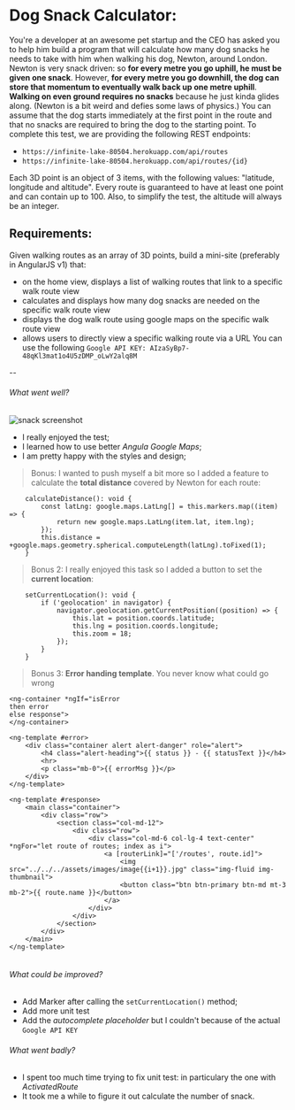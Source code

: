 # Dog Snack Calculator:

You're a developer at an awesome pet startup and the CEO has asked you to help him build a program that will calculate how many dog snacks he needs to take with him when walking his dog, Newton, around London.
Newton is very snack driven: so **for every metre you go uphill, he must be given one snack**. However, **for every metre you go downhill, the dog can store that momentum to eventually walk back up one metre uphill**. **Walking on even ground requires no snacks** because he just kinda glides along. (Newton is a bit weird and defies some laws of physics.) You can assume that the dog starts immediately at the first point in the route and that no snacks are required to bring the dog to the starting point.
To complete this test, we are providing the following REST endpoints:

- `https://infinite-lake-80504.herokuapp.com/api/routes`
- `https://infinite-lake-80504.herokuapp.com/api/routes/{id}`


Each 3D point is an object of 3 items, with the following values: "latitude, longitude and altitude". Every route is guaranteed to have at least one point and can contain up to 100.
Also, to simplify the test, the altitude will always be an integer.

## Requirements:
Given walking routes as an array of 3D points, build a mini-site (preferably in AngularJS v1) that:

- on the home view, displays a list of walking routes that link to a specific walk route view
- calculates and displays how many dog snacks are needed on the specific walk route view
- displays the dog walk route using google maps on the specific walk route view
- allows users to directly view a specific walking route via a URL
You can use the following `Google API KEY: AIzaSyBp7- 48qKl3mat1o4U5zDMP_oLwY2alq8M`

--


###### What went well?

![snack screenshot](https://www.dropbox.com/s/zekrn0re81saagc/tail.png?raw=1)

- I really enjoyed the test;
- I learned how to use better *Angula Google Maps*;
- I am pretty happy with the styles and design;

> Bonus: I wanted to push myself a bit more so I added a feature to calculate the **total distance** covered by Newton for each route:

```
    calculateDistance(): void {
        const latLng: google.maps.LatLng[] = this.markers.map((item) => {
            return new google.maps.LatLng(item.lat, item.lng);
        });
        this.distance = +google.maps.geometry.spherical.computeLength(latLng).toFixed(1);
    }
```

> Bonus 2: I really enjoyed this task so I added a button to set the **current location**:

```
    setCurrentLocation(): void {
        if ('geolocation' in navigator) {
            navigator.geolocation.getCurrentPosition((position) => {
                this.lat = position.coords.latitude;
                this.lng = position.coords.longitude;
                this.zoom = 18;
            });
        }
    }
```

> Bonus 3: **Error handing template**. You never know what could go wrong

```
<ng-container *ngIf="isError
then error
else response">
</ng-container>

<ng-template #error>
    <div class="container alert alert-danger" role="alert">
        <h4 class="alert-heading">{{ status }} - {{ statusText }}</h4>
        <hr>
        <p class="mb-0">{{ errorMsg }}</p>
    </div>
</ng-template>

<ng-template #response>
    <main class="container">
        <div class="row">
            <section class="col-md-12">
                <div class="row">
                    <div class="col-md-6 col-lg-4 text-center" *ngFor="let route of routes; index as i">
                        <a [routerLink]="['/routes', route.id]">
                            <img src="../../../assets/images/image{{i+1}}.jpg" class="img-fluid img-thumbnail">
                            <button class="btn btn-primary btn-md mt-3 mb-2">{{ route.name }}</button>
                        </a>
                    </div>
                </div>
            </section>
        </div>
    </main>
</ng-template>


``` 

###### What could be improved?

- Add Marker after calling the `setCurrentLocation()` method;
- Add more unit test
- Add the _autocomplete placeholder_ but I couldn't because of the actual `Google API KEY`


###### What went badly?

- I spent too much time trying to fix unit test: in particulary the one with _ActivatedRoute_
- It took me a while to figure it out calculate the number of snack.
